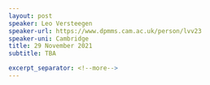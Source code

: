 ```yaml
---
layout: post
speaker: Leo Versteegen
speaker-url: https://www.dpmms.cam.ac.uk/person/lvv23
speaker-uni: Cambridge
title: 29 November 2021
subtitle: TBA

excerpt_separator: <!--more-->
---
```




<!--more-->
